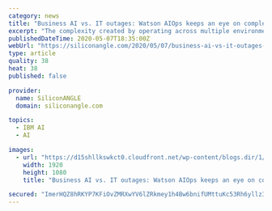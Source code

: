 ```yaml
---
category: news
title: "Business AI vs. IT outages: Watson AIOps keeps an eye on complex business systems so CIOs don’t have to"
excerpt: "The complexity created by operating across multiple environments, from the data center to public cloud, and out to the edge, keeps chief information officers awake at night as keeping the lights on is harder than ever."
publishedDateTime: 2020-05-07T18:35:00Z
webUrl: "https://siliconangle.com/2020/05/07/business-ai-vs-it-outages-watson-aiops-keeps-an-eye-on-complex-business-systems-so-cios-dont-have-to-think2020/"
type: article
quality: 38
heat: 38
published: false

provider:
  name: SiliconANGLE
  domain: siliconangle.com

topics:
  - IBM AI
  - AI

images:
  - url: "https://d15shllkswkct0.cloudfront.net/wp-content/blogs.dir/1/files/2020/05/Rob-Thomas-IBM-Think-Digital.jpg"
    width: 1920
    height: 1080
    title: "Business AI vs. IT outages: Watson AIOps keeps an eye on complex business systems so CIOs don’t have to"

secured: "ImerHQZ8hRKYP7KFiOvZMRXwYV6lZRkmey1h4Bw6bnifUMttuKc53Rh6yllz3zm8oN0aoQ7jNfUQ1UElLT+XqVqLmROaubvSPgjRCl70yoRsiqEmjSe3aCKSh1JHzx+WdyH+x2ELSD+h/S/g1QoBkVF0WqheQKMho5/0bKquSwshKmdT8Bm/9dpevPxYXFWDHpIje7d2TKbS2Q0EI2nLmNgrMuPV5ic9BlQTiPBnjF2WN5bMIK3okpWtEvRyrrre+647kj8BZLojqI5agSUjdIOtk0EZeTCTWMo653BbwM+FqwF5o9AOHtgQE9JM/Xar;k25P/6ZVy+3aENsyTfz1tg=="
---
```


